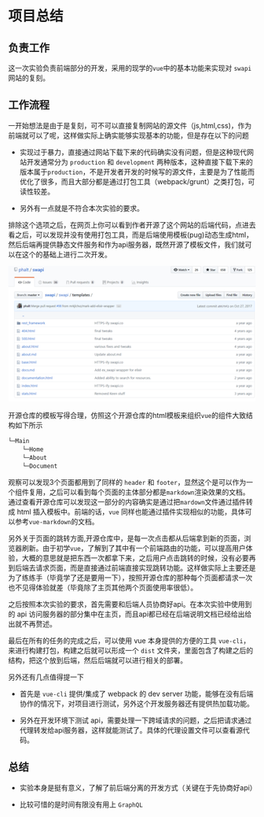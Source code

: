 # 项目总结

## 负责工作

这一次实验负责前端部分的开发，采用的现学的`vue`中的基本功能来实现对 `swapi` 网站的复刻。

## 工作流程

一开始想法是由于是复刻，可不可以直接复制网站的源文件（js,html,css)，作为前端就可以了呢，这样做实际上确实能够实现基本的功能，但是存在以下的问题

- 实现过于暴力，直接通过网站下载下来的代码确实没有问题，但是这种现代网站开发通常分为 `production` 和 `development` 两种版本，这种直接下载下来的版本属于`production`，不是开发者开发的时候写的源文件，主要是为了性能而优化了很多，而且大部分都是通过打包工具（webpack/grunt）之类打包，可读性较差。

- 另外有一点就是不符合本次实验的要求。

排除这个选项之后，在网页上你可以看到作者开源了这个网站的后端代码，点进去看之后，可以发现并没有使用打包工具，而是后端使用模板(pug)动态生成html，然后后端再提供静态文件服务和作为api服务器，既然开源了模板文件，我们就可以在这个的基础上进行二次开发。

![](./imgs/author_repo.png)

开源仓库的模板写得合理，仿照这个开源仓库的html模板来组织`vue`的组件大致结构如下所示

``` bash
└─Main
    └─Home
    └─About
    └─Document
```

观察可以发现3个页面都用到了同样的 `header` 和 `footer`，显然这个是可以作为一个组件复用，之后可以看到每个页面的主体部分都是`markdown`渲染效果的文档。通过查看开源仓库可以发现这一部分的内容确实是通过把`mardown`文件通过插件转成 html 插入模板中。前端的话，`vue` 同样也能通过插件实现相似的功能，具体可以参考`vue-markdown`的文档。

另外关于页面的跳转方面,开源仓库中，是每一次点击都从后端拿到新的页面，浏览器刷新。由于初学`vue`，了解到了其中有一个前端路由的功能，可以提高用户体验，大概的意思就是把东西一次都拿下来，之后用户点击跳转的时候，没有必要再到后端去请求页面，而是直接通过前端直接实现跳转功能。这样做实际上主要还是为了练练手（毕竟学了还是要用一下），按照开源仓库的那种每个页面都请求一次也不见得体验就差（毕竟除了主页其他两个页面使用率很低）。


之后按照本次实验的要求，首先需要和后端人员协商好api。在本次实验中使用到的 api 访问服务器的部分集中在主页，而且api都已经在后端说明文档已经给出给出就不再赘述。

最后在所有的任务的完成之后，可以使用 vue 本身提供的方便的工具 `vue-cli`，来进行构建打包，构建之后就可以形成一个 `dist` 文件夹，里面包含了构建之后的结构，把这个放到后端，然后后端就可以进行相关的部署。

另外还有几点值得提一下

- 首先是 `vue-cli` 提供/集成了 webpack 的 dev server 功能，能够在没有后端协作的情况下，对项目进行测试，另外这个开发服务器还有提供热加载功能。

- 另外在开发环境下测试 api，需要处理一下跨域请求的问题，之后把请求通过代理转发给api服务器，这样就能测试了。具体的代理设置文件可以查看源代码。


## 总结

- 实验本身是挺有意义，了解了前后端分离的开发方式（关键在于先协商好api）

- 比较可惜的是时间有限没有用上 `GraphQL`